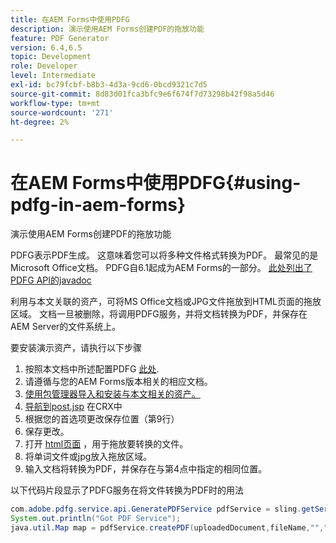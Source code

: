 ```yaml
---
title: 在AEM Forms中使用PDFG
description: 演示使用AEM Forms创建PDF的拖放功能
feature: PDF Generator
version: 6.4,6.5
topic: Development
role: Developer
level: Intermediate
exl-id: bc79fcbf-b8b3-4d3a-9cd6-0bcd9321c7d5
source-git-commit: 8d83d01fca3bfc9e6f674f7d73298b42f98a5d46
workflow-type: tm+mt
source-wordcount: '271'
ht-degree: 2%

---
```


# 在AEM Forms中使用PDFG{#using-pdfg-in-aem-forms}

演示使用AEM Forms创建PDF的拖放功能

PDFG表示PDF生成。 这意味着您可以将多种文件格式转换为PDF。 最常见的是Microsoft Office文档。 PDFG自6.1起成为AEM Forms的一部分。
[此处列出了PDFG API的javadoc](https://www.adobe.io/experience-manager/reference-materials/6-5/forms/javadocs/index.html?com/adobe/fd/output/api/OutputService.html)

利用与本文关联的资产，可将MS Office文档或JPG文件拖放到HTML页面的拖放区域。 文档一旦被删除，将调用PDFG服务，并将文档转换为PDF，并保存在AEM Server的文件系统上。

要安装演示资产，请执行以下步骤

1. 按照本文档中所述配置PDFG [此处](https://helpx.adobe.com/cn/experience-manager/6-4/forms/using/install-configure-pdf-generator.html).
1. 请遵循与您的AEM Forms版本相关的相应文档。
1. [使用包管理器导入和安装与本文相关的资产。](assets/createpdfgdemov2.zip)
1. [导航到post.jsp](http://localhost:4502/apps/AemFormsSamples/components/createPDF/POST.jsp) 在CRX中
1. 根据您的首选项更改保存位置（第9行）
1. 保存更改。
1. 打开 [  html页面](http://localhost:4502/content/DocumentServices/CreatePDFG.html) ，用于拖放要转换的文件。
1. 将单词文件或jpg放入拖放区域。
1. 输入文档将转换为PDF，并保存在与第4点中指定的相同位置。

以下代码片段显示了PDFG服务在将文件转换为PDF时的用法

```java
com.adobe.pdfg.service.api.GeneratePDFService pdfService = sling.getService(com.adobe.pdfg.service.api.GeneratePDFService.class);
System.out.println("Got PDF Service");
java.util.Map map = pdfService.createPDF(uploadedDocument,fileName,"","Standard","No Security", null, null);
```
